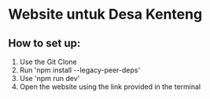 # Website untuk Desa Kenteng
## How to set up:
1. Use the Git Clone
2. Run 'npm install --legacy-peer-deps'
3. Use 'npm run dev'
4. Open the website using the link provided in the terminal
